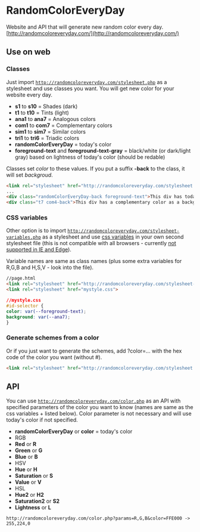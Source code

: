 # RandomColorEveryDay
Website and API that will generate new random color every day.
[http://randomcoloreveryday.com/](http://randomcoloreveryday.com/)


## Use on web
### Classes
Just import <a href="http://randomcoloreveryday.com/stylesheet.php" target="_blank">`http://randomcoloreveryday.com/stylesheet.php`</a> as a stylesheet and use classes you want. You will get new color for your website every day. 
* **s1** to **s10** = Shades (dark)
* **t1** to **t10** = Tints (light)
* **ana1** to **ana7** = Analogous colors
* **com1** to **com7** = Complementary colors
* **sim1** to **sim7** = Similar colors
* **tri1** to **tri6** = Triadic colors
* **randomColorEveryDay** = today's color
* **foreground-text** and **foreground-text-gray** = black/white (or dark/light gray) based on lightness of today's color (should be redable)

Classes set *color* to these values. If you put a suffix **-back** to the class, it will set *backgroud*.
```html
<link rel="stylesheet" href="http://randomcoloreveryday.com/stylesheet.php">
...
<div class="randomColorEveryDay-back foreground-text">This div has today's color as a background and black or white text (based on today's color).</div>
<div class="t7 com4-back">This div has a complementary color as a background and a light text (tint 7).</div>
```

### CSS variables
Other option is to import <a href="http://randomcoloreveryday.com/stylesheet-variables.php" target="_blank">`http://randomcoloreveryday.com/stylesheet-variables.php`</a> as a stylesheet and use [css variables](https://developer.mozilla.org/en-US/docs/Web/CSS/Using_CSS_variables) in your own second stylesheet file (this is not compatible with all browsers - currently [not supported in IE and Edge](http://caniuse.com/#search=CSS%20Variables)).

Variable names are same as class names (plus some extra variables for R,G,B and H,S,V - look into the file).
```html
//page.html
<link rel="stylesheet" href="http://randomcoloreveryday.com/stylesheet-variables.php">
<link rel="stylesheet" href="mystyle.css">
```
```css
//mystyle.css
#id-selector {
color: var(--foreground-text);
background: var(--ana7);
}
```

### Generate schemes from a color
Or if you just want to generate the schemes, add ?color=... with the hex code of the color you want (without #).
```html
<link rel="stylesheet" href="http://randomcoloreveryday.com/stylesheet.php?color=FFE000">
```

## API
You can use <a href="http://randomcoloreveryday.com/color.php" target="_blank">`http://randomcoloreveryday.com/color.php`</a> as an API with specified parameters of the color you want to know (names are same as the css variables + listed below). Color parameter is not necessary and will use today's color if not specified.
* **randomColorEveryDay** or **color** = today's color
* RGB
* **Red** or **R** 
* **Green** or **G** 
* **Blue** or **B** 
* HSV 
* **Hue** or **H** 
* **Saturation** or **S** 
* **Value** or **V** 
* HSL 
* **Hue2** or **H2** 
* **Saturation2** or **S2** 
* **Lightness** or **L** 
```
http://randomcoloreveryday.com/color.php?params=R,G,B&color=FFE000 -> 255,224,0
```